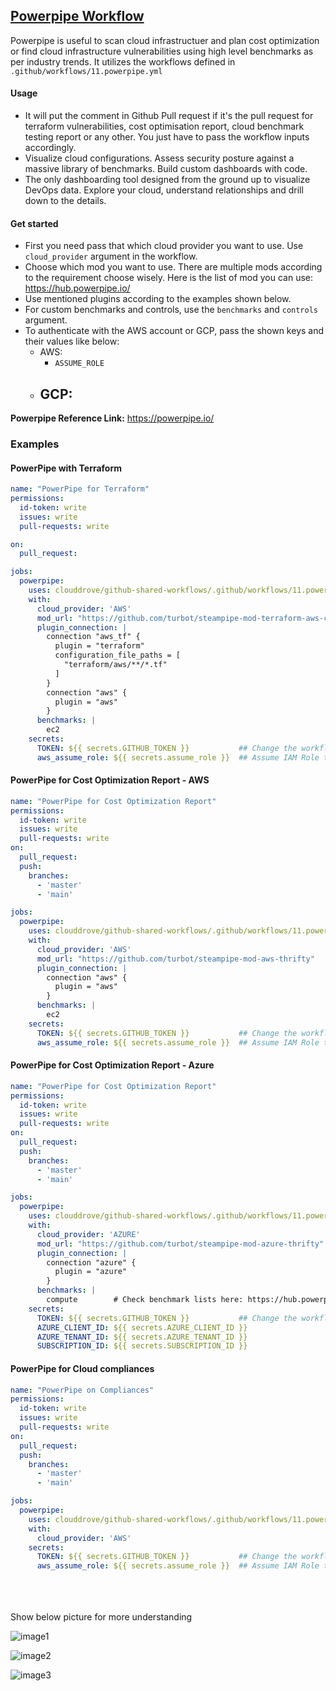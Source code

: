## [Powerpipe Workflow](https://github.com/clouddrove/github-shared-workflows/blob/master/.github/workflows/11.powerpipe.yml)
Powerpipe is useful to scan cloud infrastructuer and plan cost optimization or find cloud infrastructure vulnerabilities using high level benchmarks as per industry trends.
It utilizes the workflows defined in `.github/workflows/11.powerpipe.yml`

#### Usage
- It will put the comment in Github Pull request if it's the pull request for terraform vulnerabilities, cost optimisation report, cloud benchmark testing report or any other. You just have to pass the workflow inputs accordingly.
- Visualize cloud configurations. Assess security posture against a massive library of benchmarks. Build custom dashboards with code.
- The only dashboarding tool designed from the ground up to visualize DevOps data. Explore your cloud, understand relationships and drill down to the details.

#### Get started
- First you need pass that which cloud provider you want to use. Use `cloud_provider` argument in the workflow.
- Choose which mod you want to use. There are multiple mods according to the requirement choose wisely. Here is the list of mod you can use: https://hub.powerpipe.io/
- Use mentioned plugins according to the examples shown below.
- For custom benchmarks and controls, use the `benchmarks` and `controls` argument.
- To authenticate with the AWS account or GCP, pass the shown keys and their values like below:
    - AWS:
        - `ASSUME_ROLE`
    - GCP:
        - 


**Powerpipe Reference Link:** https://powerpipe.io/

### Examples

#### PowerPipe with Terraform
```yaml
name: "PowerPipe for Terraform"
permissions:
  id-token: write
  issues: write
  pull-requests: write

on:
  pull_request:

jobs:
  powerpipe:
    uses: clouddrove/github-shared-workflows/.github/workflows/11.powerpipe.yml@master
    with:
      cloud_provider: 'AWS'
      mod_url: "https://github.com/turbot/steampipe-mod-terraform-aws-compliance"
      plugin_connection: |
        connection "aws_tf" {
          plugin = "terraform"
          configuration_file_paths = [
            "terraform/aws/**/*.tf"
          ]
        }
        connection "aws" {
          plugin = "aws"
        }
      benchmarks: |
        ec2
    secrets: 
      TOKEN: ${{ secrets.GITHUB_TOKEN }}           ## Change the workflow permissions to change this Token's permissions
      aws_assume_role: ${{ secrets.assume_role }}  ## Assume IAM Role to assume AWS account
```

#### PowerPipe for Cost Optimization Report - AWS
```yaml
name: "PowerPipe for Cost Optimization Report"
permissions:
  id-token: write
  issues: write
  pull-requests: write
on:
  pull_request:
  push:
    branches:
      - 'master'
      - 'main'

jobs:
  powerpipe:
    uses: clouddrove/github-shared-workflows/.github/workflows/11.powerpipe.yml@master
    with:
      cloud_provider: 'AWS'
      mod_url: "https://github.com/turbot/steampipe-mod-aws-thrifty"
      plugin_connection: |
        connection "aws" {
          plugin = "aws"
        }
      benchmarks: |
        ec2
    secrets: 
      TOKEN: ${{ secrets.GITHUB_TOKEN }}           ## Change the workflow permissions to change this Token's permissions
      aws_assume_role: ${{ secrets.assume_role }}  ## Assume IAM Role to assume AWS account
```

#### PowerPipe for Cost Optimization Report - Azure
```yaml
name: "PowerPipe for Cost Optimization Report"
permissions:
  id-token: write
  issues: write
  pull-requests: write
on:
  pull_request:
  push:
    branches:
      - 'master'
      - 'main'

jobs:
  powerpipe:
    uses: clouddrove/github-shared-workflows/.github/workflows/11.powerpipe.yml@master
    with:
      cloud_provider: 'AZURE'
      mod_url: "https://github.com/turbot/steampipe-mod-azure-thrifty"
      plugin_connection: |
        connection "azure" {
          plugin = "azure"
        }
      benchmarks: |
        compute        # Check benchmark lists here: https://hub.powerpipe.io/mods/turbot/azure_thrifty/controls#benchmarks
    secrets: 
      TOKEN: ${{ secrets.GITHUB_TOKEN }}           ## Change the workflow permissions to change this Token's permissions
      AZURE_CLIENT_ID: ${{ secrets.AZURE_CLIENT_ID }}
      AZURE_TENANT_ID: ${{ secrets.AZURE_TENANT_ID }}
      SUBSCRIPTION_ID: ${{ secrets.SUBSCRIPTION_ID }}
```


#### PowerPipe for Cloud compliances
```yaml
name: "PowerPipe on Compliances"
permissions:
  id-token: write
  issues: write
  pull-requests: write
on:
  pull_request:
  push:
    branches:
      - 'master'
      - 'main'

jobs:
  powerpipe:
    uses: clouddrove/github-shared-workflows/.github/workflows/11.powerpipe.yml@master
    with:
      cloud_provider: 'AWS'
    secrets: 
      TOKEN: ${{ secrets.GITHUB_TOKEN }}           ## Change the workflow permissions to change this Token's permissions
      aws_assume_role: ${{ secrets.assume_role }}  ## Assume IAM Role to assume AWS account
```

<br><br><br>
Show below picture for more understanding

![image1](https://github.com/clouddrove/github-shared-workflows/blob/master/images/powerpipe-readme-1.png)

![image2](https://github.com/clouddrove/github-shared-workflows/blob/master/images/powerpipe-readme-2.png)

![image3](https://github.com/clouddrove/github-shared-workflows/blob/master/images/powerpipe-readme-3.png)